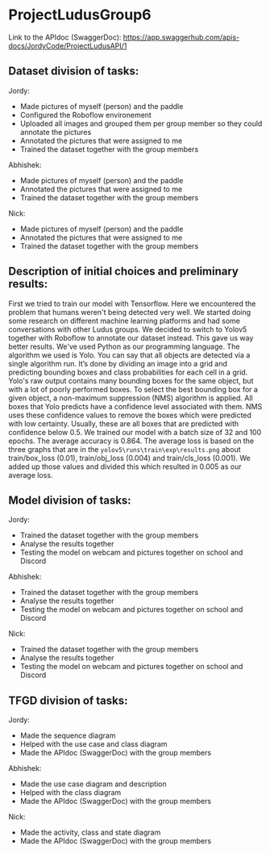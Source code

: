 # ProjectLudusGroup6

Link to the APIdoc (SwaggerDoc): https://app.swaggerhub.com/apis-docs/JordyCode/ProjectLudusAPI/1

## Dataset division of tasks:

Jordy:
- Made pictures of myself (person) and the paddle
- Configured the Roboflow environement 
- Uploaded all images and grouped them per group member so they could annotate the pictures
- Annotated the pictures that were assigned to me
- Trained the dataset together with the group members

Abhishek:
- Made pictures of myself (person) and the paddle
- Annotated the pictures that were assigned to me
- Trained the dataset together with the group members

Nick:
- Made pictures of myself (person) and the paddle
- Annotated the pictures that were assigned to me
- Trained the dataset together with the group members


## Description of initial choices and preliminary results:
First we tried to train our model with Tensorflow. Here we encountered the problem that humans weren't being detected very well. We started doing some research on different machine learning platforms and had some conversations with other Ludus groups. We decided to switch to Yolov5 together with Roboflow to annotate our dataset instead. This gave us way better results. We've used Python as our programming language. The algorithm we used is Yolo. You can say that all objects are detected via a single algorithm run. It’s done by dividing an image into a grid and predicting bounding boxes and class probabilities for each cell in a grid. Yolo's raw output contains many bounding boxes for the same object, but with a lot of poorly performed boxes. To select the best bounding box for a given object, a non-maximum suppression (NMS) algorithm is applied. 
All boxes that Yolo predicts have a confidence level associated with them. NMS uses these confidence values to remove the boxes which were predicted with low certainty. Usually, these are all boxes that are predicted with confidence below 0.5. We trained our model with a batch size of 32 and 100 epochs. The average accuracy is 0.864. The average loss is based on the three graphs that are in the `yolov5\runs\train\exp\results.png` about train/box_loss (0.01), train/obj_loss (0.004) and train/cls_loss (0.001). We added up those values and divided this which resulted in 0.005 as our average loss.
 
 
 ## Model division of tasks:
 
 Jordy:
- Trained the dataset together with the group members
- Analyse the results together
- Testing the model on webcam and pictures together on school and Discord

Abhishek:
- Trained the dataset together with the group members
- Analyse the results together
- Testing the model on webcam and pictures together on school and Discord

Nick:
- Trained the dataset together with the group members
- Analyse the results together
- Testing the model on webcam and pictures together on school and Discord

 ## TFGD division of tasks:
 
 Jordy:
- Made the sequence diagram
- Helped with the use case and class diagram
- Made the APIdoc (SwaggerDoc) with the group members

Abhishek:
- Made the use case diagram and description
- Helped with the class diagram
- Made the APIdoc (SwaggerDoc) with the group members

Nick:
- Made the activity, class and state diagram
- Made the APIdoc (SwaggerDoc) with the group members
